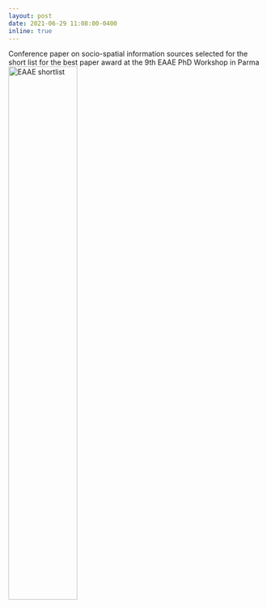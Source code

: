 ```yaml
---
layout: post
date: 2021-06-29 11:08:00-0400
inline: true
---
```


Conference paper on socio-spatial information sources selected for the short list for the best paper award at the 9th EAAE PhD Workshop in Parma
<img style="width: 52%; padding-bottom: 25px;" valign="center" src="{{ site.baseurl }}/assets/img/EAAE_shortlist.png" alt="EAAE shortlist">